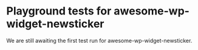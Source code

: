 # Playground tests for awesome-wp-widget-newsticker
We are still awaiting the first test run for awesome-wp-widget-newsticker.
